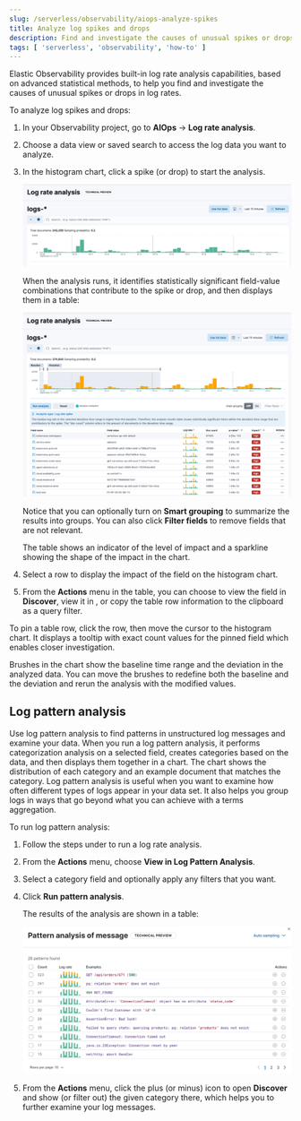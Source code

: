 ```yaml
---
slug: /serverless/observability/aiops-analyze-spikes
title: Analyze log spikes and drops
description: Find and investigate the causes of unusual spikes or drops in log rates.
tags: [ 'serverless', 'observability', 'how-to' ]
---
```


<p><DocBadge template="technical preview" /></p>

<div id="log-rate-analysis"></div>

<!--  <DocCallOut template="technical preview" />-->

Elastic Observability provides built-in log rate analysis capabilities,
based on advanced statistical methods,
to help you find and investigate the causes of unusual spikes or drops in log rates.

To analyze log spikes and drops:

1. In your Observability project, go to **AIOps** → **Log rate analysis**.
1. Choose a data view or saved search to access the log data you want to analyze.
1. In the histogram chart, click a spike (or drop) to start the analysis.

    ![Histogram showing log spikes and drops ](../images/log-rate-histogram.png)

    When the analysis runs, it identifies statistically significant field-value combinations that contribute to the spike or drop,
    and then displays them in a table:

    ![Histogram showing log spikes and drops ](../images/log-rate-analysis-results.png)

    Notice that you can optionally turn on **Smart grouping** to summarize the results into groups.
    You can also click **Filter fields** to remove fields that are not relevant.

    The table shows an indicator of the level of impact and a sparkline showing the shape of the impact in the chart.
1. Select a row to display the impact of the field on the histogram chart.
1. From the **Actions** menu in the table, you can choose to view the field in **Discover**,
view it in <DocLink slug="/serverless/observability/aiops-analyze-spikes" section="log-pattern-analysis" text="Log Pattern Analysis" />,
or copy the table row information to the clipboard as a query filter.

To pin a table row, click the row, then move the cursor to the histogram chart.
It displays a tooltip with exact count values for the pinned field which enables closer investigation.

Brushes in the chart show the baseline time range and the deviation in the analyzed data.
You can move the brushes to redefine both the baseline and the deviation and rerun the analysis with the modified values.


<div id="log-pattern-analysis"></div>

## Log pattern analysis

<!--  <DocCallOut template="technical preview" />-->

Use log pattern analysis to find patterns in unstructured log messages and examine your data.
When you run a log pattern analysis, it performs categorization analysis on a selected field,
creates categories based on the data, and then displays them together in a chart.
The chart shows the distribution of each category and an example document that matches the category.
Log pattern analysis is useful when you want to examine how often different types of logs appear in your data set.
It also helps you group logs in ways that go beyond what you can achieve with a terms aggregation.

To run log pattern analysis:

1. Follow the steps under <DocLink slug="/serverless/observability/aiops-analyze-spikes"/> to run a log rate analysis.
1. From the **Actions** menu, choose **View in Log Pattern Analysis**.
1. Select a category field and optionally apply any filters that you want.
1. Click **Run pattern analysis**.

    The results of the analysis are shown in a table:

    ![Log pattern analysis of the message field ](../images/log-pattern-analysis.png)

1. From the **Actions** menu, click the plus (or minus) icon to open **Discover** and show (or filter out) the given category there, which helps you to further examine your log messages.

<!-- TODO: Question: Is the log pattern analysis only available through the log rate analysis UI?-->

<!-- TODO: Add some good examples to this topic taken from existing docs or recommendations from reviewers.-->
